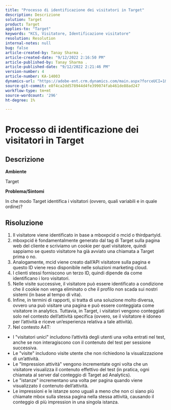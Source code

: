 ```yaml
---
title: "Processo di identificazione dei visitatori in Target"
description: Descrizione
solution: Target
product: Target
applies-to: "Target"
keywords: "KCS, Visitatore, Identificazione visitatore"
resolution: Resolution
internal-notes: null
bug: false
article-created-by: Tanay Sharma .
article-created-date: "9/12/2022 2:16:50 PM"
article-published-by: Tanay Sharma .
article-published-date: "9/12/2022 2:21:46 PM"
version-number: 4
article-number: KA-14003
dynamics-url: "https://adobe-ent.crm.dynamics.com/main.aspx?forceUCI=1&pagetype=entityrecord&etn=knowledgearticle&id=31f96d89-a532-ed11-9db1-002248086735"
source-git-commit: e8f4ca2dd578944d4fe399074fab461de88ad247
workflow-type: tm+mt
source-wordcount: '296'
ht-degree: 1%

---
```


# Processo di identificazione dei visitatori in Target

## Descrizione


<b>Ambiente</b>

Target



<b>Problema/Sintomi</b>

In che modo Target identifica i visitatori (ovvero, quali variabili e in quale ordine)?


## Risoluzione


1. Il visitatore viene identificato in base a mboxpcid o mcid o thirdpartyid.
2. mboxpcid è fondamentalmente generato dal tag di Target sulla pagina web del cliente e scriviamo un cookie per quel visitatore, quindi sappiamo se questo visitatore ha già avviato una chiamata a Target prima o no.
3. Analogamente, mcid viene creato dall’API visitatore sulla pagina e questo ID viene reso disponibile nelle soluzioni marketing cloud.
4. I clienti stessi forniscono un terzo ID, quindi dipende da come identificano i loro visitatori.
5. Nelle visite successive, il visitatore può essere identificato a condizione che il cookie non venga eliminato o che il profilo non scada sui nostri sistemi (in base al tempo di vita).
6. Infine, in termini di rapporti, si tratta di una soluzione molto diversa, ovvero una può visitare una pagina e può essere conteggiata come visitatore in analytics. Tuttavia, in Target, i visitatori vengono conteggiati solo nel contesto dell’attività specifica (ovvero, se il visitatore è idoneo per l’attività e riceve un’esperienza relativa a tale attività).
7. Nel contesto A4T:


- I &quot;visitatori unici&quot; includono l’attività degli utenti una volta entrati nel test, anche se non interagiscono con il contenuto del test per sessione successiva.
- Le &quot;visite&quot; includono visite utente che non richiedono la visualizzazione di un’attività.
- Le &quot;Impression attività&quot; vengono incrementate ogni volta che un visitatore visualizza il contenuto effettivo del test (in pratica, ogni chiamata al server dal conteggio di Target ad Analytics).
- Le &quot;istanze&quot; incrementano una volta per pagina quando viene visualizzato il contenuto dell’attività.
- Le impressioni e le istanze sono uguali a meno che non ci siano più chiamate mbox sulla stessa pagina nella stessa attività, causando il conteggio di più impression in una singola istanza.

